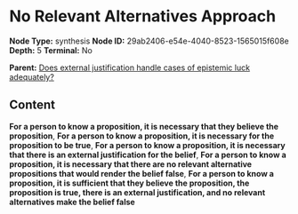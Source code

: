 # No Relevant Alternatives Approach

**Node Type:** synthesis
**Node ID:** 29ab2406-e54e-4040-8523-1565015f608e
**Depth:** 5
**Terminal:** No

**Parent:** [Does external justification handle cases of epistemic luck adequately?](does-external-justification-handle-cases-of-epistemic-luck-adequately-antithesis-67ebd7a0-8d94-4bad-8a69-90be01babe4e.md)

## Content

**For a person to know a proposition, it is necessary that they believe the proposition**, **For a person to know a proposition, it is necessary for the proposition to be true**, **For a person to know a proposition, it is necessary that there is an external justification for the belief**, **For a person to know a proposition, it is necessary that there are no relevant alternative propositions that would render the belief false**, **For a person to know a proposition, it is sufficient that they believe the proposition, the proposition is true, there is an external justification, and no relevant alternatives make the belief false**
